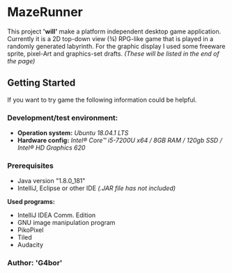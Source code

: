 # MazeRunner
This project **'will'** make a platform independent desktop game application. Currently it is a 2D top-down view (¾) RPG-like game that is played in a randomly generated labyrinth.
For the graphic display I used some freeware sprite, pixel-Art and graphics-set drafts.
*(These will be listed in the end of the page)*

## Getting Started ##
If you want to try game the following information could be helpful.
### Development/test environment: ###
- **Operation system:** *Ubuntu 18.04.1 LTS*
- **Hardware config:** *Intel® Core™ i5-7200U x64 / 8GB RAM / 120gb SSD / Intel® HD Graphics 620*
### Prerequisites
- Java version "1.8.0_181"
- IntelliJ, Eclipse or other IDE *(.JAR file has not included)*




 **Used programs:**
  - IntelliJ IDEA Comm. Edition
  - GNU image manipulation program
  - PikoPixel
  - Tiled
  - Audacity
### Author:  'G4bor'
<!--stackedit_data:
eyJoaXN0b3J5IjpbMTkyMDQ1NzkyMCwyMDU4Mjk0OTE2LDM2ND
c0MDMyOCwxMDgyNDAyMjkyLC0xOTk4OTI5MzI1LDEwNzkwMDg3
NjFdfQ==
-->